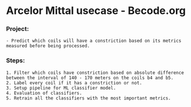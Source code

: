 # Arcelor Mittal usecase - Becode.org

### Project:  
	- Predict which coils will have a constriction based on its metrics measured before being processed. 

### Steps:  
	1. Filter which coils have constriction based on absolute difference between the interval of 140 - 170 meters on the coils b4 and b5.  
	2. Label every coil if it has a constriction or not.  
	3. Setup pipeline for ML classifier model.  
	4. Evaluation of classifiers.  
	5. Retrain all the classifiers with the most important metrics.  

